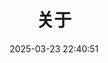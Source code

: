 ---
title: 关于
date: 2025-03-23 22:40:51
aside: false
top_img: false
background: "#f8f9fe"
comments: false
type: "about"
---